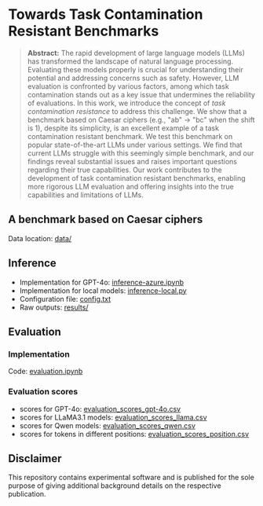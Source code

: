 # Towards Task Contamination Resistant Benchmarks

> **Abstract:** The rapid development of large language models (LLMs) has transformed the landscape of natural language processing. Evaluating these models properly is crucial for understanding their potential and addressing concerns such as safety. However, LLM evaluation is confronted by various factors, among which task contamination stands out as a key issue that undermines the reliability of evaluations. In this work, we introduce the concept of *task contamination resistance* to address this challenge. We show that a benchmark based on Caesar ciphers (e.g., "ab" &rarr; "bc" when the shift is 1), despite its simplicity, is an excellent example of a task contamination resistant benchmark. We test this benchmark on popular state-of-the-art LLMs under various settings. We find that current LLMs struggle with this seemingly simple benchmark, and our findings reveal substantial issues and raises important questions regarding their true capabilities. Our work contributes to the development of task contamination resistant benchmarks, enabling more rigorous LLM evaluation and offering insights into the true capabilities and limitations of LLMs.

## A benchmark based on Caesar ciphers
Data location: [data/](data/)

## Inference
* Implementation for GPT-4o: [inference-azure.ipynb](inference-azure.ipynb)
* Implementation for local models: [inference-local.py](inference-local.py)
* Configuration file: [config.txt](config.txt)
* Raw outputs: [results/](results/)

## Evaluation

### Implementation
Code: [evaluation.ipynb](evaluation.ipynb)

### Evaluation scores
* scores for GPT-4o: [evaluation_scores_gpt-4o.csv](evaluation_scores_gpt-4o.csv)
* scores for LLaMA3.1 models: [evaluation_scores_llama.csv](evaluation_scores_llama.csv)
* scores for Qwen models: [evaluation_scores_qwen.csv](evaluation_scores_qwen.csv)
* scores for tokens in different positions: [evaluation_scores_position.csv](evaluation_scores_position.csv)

## Disclaimer
This repository contains experimental software and is published for the sole purpose of giving additional background details on the respective publication.
